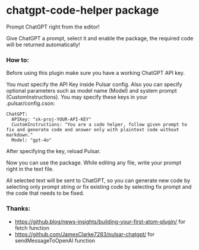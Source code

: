 # chatgpt-code-helper package

Prompt ChatGPT right from the editor!

Give ChatGPT a prompt, select it and enable the package, the required code will be returned automatically!

### How to:

Before using this plugin make sure you have a working ChatGPT API key.

You must specify the API Key inside Pulsar config.
Also you can specify optional parameters such as model name (Model) and system prompt (CustomInstructions).
You may specify these keys in your .pulsar/config.cson:
```
ChatGPT:
  APIKey: "sk-proj-YOUR-API-KEY"
  CustomInstructions: "You are a code helper, follow given prompt to fix and generate code and answer only with plaintext code without markdown."
  Model: "gpt-4o"
```

After specifying the key, reload Pulsar.

Now you can use the package.
While editing any file, write your prompt right in the text file.

All selected text will be sent to ChatGPT, so you can generate new code by selecting only prompt string or fix existing code by selecting fix prompt and the code that needs to be fixed.

### Thanks:

- https://github.blog/news-insights/building-your-first-atom-plugin/ for fetch function
- https://github.com/JamesClarke7283/pulsar-chatgpt/ for sendMessageToOpenAI function

[//]: <> (TODO: add GIFs with examples, how-to use, config options)

